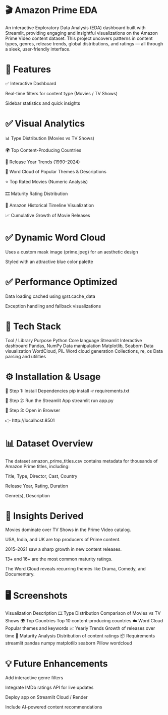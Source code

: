 # 🎬 Amazon Prime EDA

An interactive Exploratory Data Analysis (EDA) dashboard built with Streamlit, providing engaging and insightful visualizations on the Amazon Prime Video content dataset.
This project uncovers patterns in content types, genres, release trends, global distributions, and ratings — all through a sleek, user-friendly interface.

# 🚀 Features

✅ Interactive Dashboard

Real-time filters for content type (Movies / TV Shows)

Sidebar statistics and quick insights

# ✅ Visual Analytics

📊 Type Distribution (Movies vs TV Shows)

🌍 Top Content-Producing Countries

📅 Release Year Trends (1990–2024)

🧠 Word Cloud of Popular Themes & Descriptions

⭐ Top Rated Movies (Numeric Analysis)

🎞️ Maturity Rating Distribution

🧭 Amazon Historical Timeline Visualization

📈 Cumulative Growth of Movie Releases

# ✅ Dynamic Word Cloud

Uses a custom mask image (prime.jpeg) for an aesthetic design

Styled with an attractive blue color palette

# ✅ Performance Optimized

Data loading cached using @st.cache_data

Exception handling and fallback visualizations

# 🧩 Tech Stack
Tool / Library	Purpose
Python	Core language
Streamlit	Interactive dashboard
Pandas, NumPy	Data manipulation
Matplotlib, Seaborn	Data visualization
WordCloud, PIL	Word cloud generation
Collections, re, os	Data parsing and utilities


# ⚙️ Installation & Usage

🔹 Step 1: Install Dependencies
pip install -r requirements.txt

🔹 Step 2: Run the Streamlit App
streamlit run app.py

🔹 Step 3: Open in Browser

👉 http://localhost:8501

# 📊 Dataset Overview

The dataset amazon_prime_titles.csv contains metadata for thousands of Amazon Prime titles, including:

Title, Type, Director, Cast, Country

Release Year, Rating, Duration

Genre(s), Description

# 🧠 Insights Derived

Movies dominate over TV Shows in the Prime Video catalog.

USA, India, and UK are top producers of Prime content.

2015–2021 saw a sharp growth in new content releases.

13+ and 16+ are the most common maturity ratings.

The Word Cloud reveals recurring themes like Drama, Comedy, and Documentary.

# 🖥️ Screenshots
Visualization	Description
🎞️ Type Distribution	Comparison of Movies vs TV Shows
🌍 Top Countries	Top 10 content-producing countries
☁️ Word Cloud	Popular themes and keywords
📈 Yearly Trends	Growth of releases over time
🧩 Maturity Analysis	Distribution of content ratings
📦 Requirements
streamlit
pandas
numpy
matplotlib
seaborn
Pillow
wordcloud

# 💡 Future Enhancements

Add interactive genre filters

Integrate IMDb ratings API for live updates

Deploy app on Streamlit Cloud / Render

Include AI-powered content recommendations
